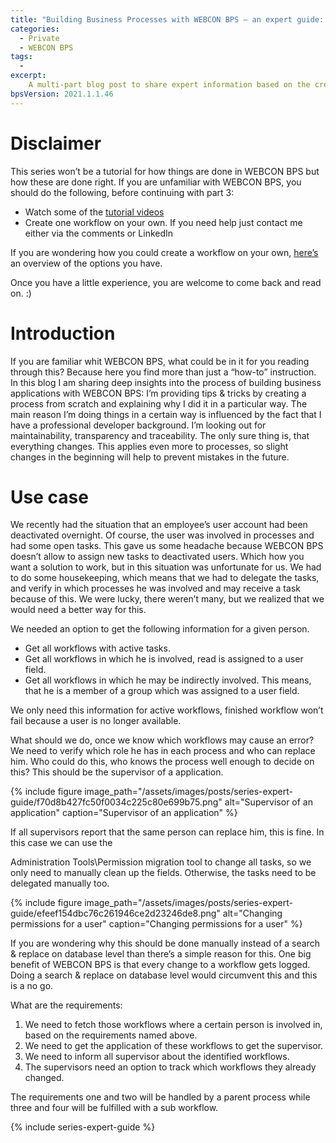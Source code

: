 ```yaml
---
title: "Building Business Processes with WEBCON BPS – an expert guide: Part 1 - Introduction and Use Case"
categories:
  - Private
  - WEBCON BPS
tags:
  -   
excerpt:
    A multi-part blog post to share expert information based on the creation of a business process.
bpsVersion: 2021.1.1.46    
---
```


# Disclaimer

This series won’t be a tutorial for how things are done in WEBCON BPS but how
these are done right. If you are unfamiliar with WEBCON BPS, you should do the
following, before continuing with part 3:

-   Watch some of the [tutorial videos](/webcon_tutorial_videos/)
-   Create one workflow on your own. If you need help just contact me either via
    the comments or LinkedIn

If you are wondering how you could create a workflow on your own,
[here’s](/how_to_test_webcon_bps/) an overview of the options you have.

Once you have a little experience, you are welcome to come back and read on. :)

# Introduction

If you are familiar whit WEBCON BPS, what could be in it for you reading through
this? Because here you find more than just a “how-to” instruction. In this blog I am sharing deep insights into the process of building business applications with WEBCON BPS: I’m providing tips & tricks by creating a process from scratch and
explaining why I did it in a particular way. The main reason I’m doing things in
a certain way is influenced by the fact that I have a professional developer
background. I’m looking out for maintainability, transparency and traceability.
The only sure thing is, that everything changes. This applies even more to
processes, so slight changes in the beginning will help to prevent mistakes in
the future.

# Use case

We recently had the situation that an employee’s user account had been
deactivated overnight. Of course, the user was involved in processes and had
some open tasks. This gave us some headache because WEBCON BPS doesn’t allow
to assign new tasks to deactivated users. Which how you want a solution to work,
but in this situation was unfortunate for us. We had to do some housekeeping, 
which means that we had to
delegate the tasks, and verify in which processes he was involved and may
receive a task because of this. We were lucky, there weren’t many, but we
realized that we would need a better way for this.

We needed an option to get the following information for a given person.

-   Get all workflows with active tasks.
-   Get all workflows in which he is involved, read is assigned to a user field.
-   Get all workflows in which he may be indirectly involved. This means, that
    he is a member of a group which was assigned to a user field.

We only need this information for active workflows, finished workflow won’t fail
because a user is no longer available.

What should we do, once we know which workflows may cause an error? We need to
verify which role he has in each process and who can replace him. Who could do
this, who knows the process well enough to decide on this? This should be the
supervisor of a application.

{% include figure
image_path="/assets/images/posts/series-expert-guide/f70d8b427fc50f0034c225c80e699b75.png"
alt="Supervisor of an application" caption="Supervisor of an application" %}

If all supervisors report that the same person can replace him, this is fine. In
this case we can use the

Administration Tools\\Permission migration tool to change all tasks, so we only
need to manually clean up the fields. Otherwise, the tasks need to be delegated
manually too.

{% include figure
image_path="/assets/images/posts/series-expert-guide/efeef154dbc76c261946ce2d23246de8.png"
alt="Changing permissions for a user" caption="Changing permissions for a user"
%}

If you are wondering why this should be done manually instead of a search &
replace on database level than there’s a simple reason for this. One big benefit
of WEBCON BPS is that every change to a workflow gets logged. Doing a search &
replace on database level would circumvent this and this is a no go.

What are the requirements:
1.  We need to fetch those workflows where a certain person is involved in, based on the requirements named above.
2.  We need to get the application of these workflows to get the supervisor.
3.  We need to inform all supervisor about the identified workflows.
4.  The supervisors need an option to track which workflows they already
    changed.

The requirements one and two will be handled by a parent process while three and
four will be fulfilled with a sub workflow.

{% include series-expert-guide %}